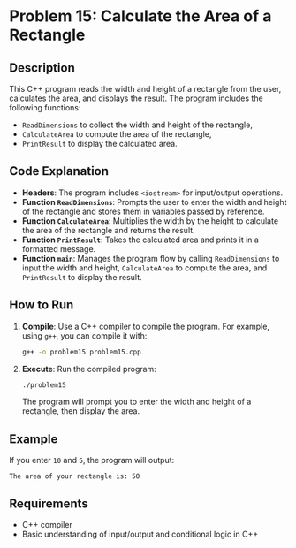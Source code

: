# Problem 15: Calculate the Area of a Rectangle

## Description
This C++ program reads the width and height of a rectangle from the user, calculates the area, and displays the result. The program includes the following functions:
- `ReadDimensions` to collect the width and height of the rectangle,
- `CalculateArea` to compute the area of the rectangle,
- `PrintResult` to display the calculated area.

## Code Explanation

- **Headers**: The program includes `<iostream>` for input/output operations.
- **Function `ReadDimensions`**: Prompts the user to enter the width and height of the rectangle and stores them in variables passed by reference.
- **Function `CalculateArea`**: Multiplies the width by the height to calculate the area of the rectangle and returns the result.
- **Function `PrintResult`**: Takes the calculated area and prints it in a formatted message.
- **Function `main`**: Manages the program flow by calling `ReadDimensions` to input the width and height, `CalculateArea` to compute the area, and `PrintResult` to display the result.


## How to Run

1. **Compile**: Use a C++ compiler to compile the program. For example, using `g++`, you can compile it with:
   ```bash
   g++ -o problem15 problem15.cpp
   ```
2. **Execute**: Run the compiled program:
   ```bash
   ./problem15
   ```

   The program will prompt you to enter the width and height of a rectangle, then display the area.

## Example

If you enter `10` and `5`, the program will output:
```
The area of your rectangle is: 50
```

## Requirements
- C++ compiler
- Basic understanding of input/output and conditional logic in C++

